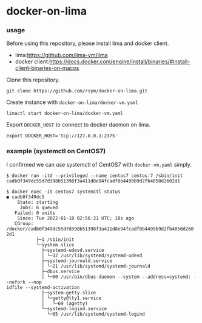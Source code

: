 # docker-on-lima

### usage

Before using this repository, please install lima and docker client.

 - lima:https://github.com/lima-vm/lima
 - docker client:https://docs.docker.com/engine/install/binaries/#install-client-binaries-on-macos

Clone this repository.
```
git clone https://github.com/rsym/docker-on-lima.git
```

Create instance with `docker-on-lima/docker-vm.yaml`
```
limactl start docker-on-lima/docker-vm.yaml
```

Export `DOCKER_HOST` to connect to docker daemon on lima.
```
export DOCKER_HOST='tcp://127.0.0.1:2375'
```

### example (systemctl on CentOS7)

I confirmed we can use systemctl of CentOS7 with `docker-vm.yaml` simply.

```
$ docker run -itd --privileged --name centos7 centos:7 /sbin/init
cadb0f349dc55d7d398b51398f3a411d8e94fcadf8b4499b9d2fb4050d2602d1

$ docker exec -it centos7 systemctl status
● cadb0f349dc5
    State: starting
     Jobs: 6 queued
   Failed: 0 units
    Since: Tue 2022-01-18 02:56:21 UTC; 10s ago
   CGroup: /docker/cadb0f349dc55d7d398b51398f3a411d8e94fcadf8b4499b9d2fb4050d260
2d1
           ├─1 /sbin/init
           └─system.slice
             ├─systemd-udevd.service
             │ └─32 /usr/lib/systemd/systemd-udevd
             ├─systemd-journald.service
             │ └─21 /usr/lib/systemd/systemd-journald
             ├─dbus.service
             │ └─60 /usr/bin/dbus-daemon --system --address=systemd: --nofork --nop
idfile --systemd-activation
             ├─system-getty.slice
             │ └─getty@tty1.service
             │   └─69 (agetty)
             └─systemd-logind.service
               └─65 /usr/lib/systemd/systemd-logind

```
